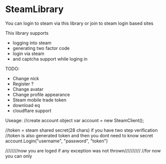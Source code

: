 # SteamLibrary
You can login to steam via this library or join to steam login based sites

This library supports
 - logging into steam
 - generating two factor code
 - login via steam
 - and captcha support while loging in
 
 TODO:
- Change nick
- Register ?
- Change avatar
- Change profile appearance
- Steam mobile trade token
- download eq
- cloudflare support




Useage:
//create account object
var account = new SteamClient();

//token = steam shared secret(28 chars) if you have two step verification
//token is also generated token and then you dont need to know secret
account.Login("username", "password", "token")

////////now you are loged if any exception was not thrown//////////
//for now you can only
